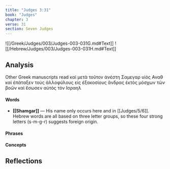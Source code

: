 ```yaml
---
title: "Judges 3:31"
book: "Judges"
chapter: 3
verse: 31
section: Seven Judges
---
```

![[/Greek/Judges/003/Judges-003-031G.md#Text]]
![[/Hebrew/Judges/003/Judges-003-031H.md#Text]]

## Analysis

Other Greek manuscripts read καὶ μετὰ τοῦτον ἀνέστη Σαμεγαρ υἱὸς Αναθ καὶ ἐπάταξεν τοὺς ἀλλοφύλους εἰς ἑξακοσίους ἄνδρας ἐκτὸς μόσχων τῶν βοῶν καὶ ἔσωσεν αὐτὸς τὸν Ισραηλ

#### Words
- **[[Shamgar]]** — His name only occurs here and in [[Judges/5/6]].  Hebrew words are all based on three letter groups, so these four strong letters (s-m-g-r) suggests foreign origin.

#### Phrases

#### Concepts

## Reflections
